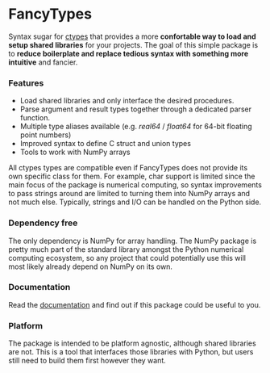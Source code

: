 # FancyTypes

Syntax sugar for [ctypes](https://docs.python.org/3/library/ctypes.html) that provides a more **confortable way to load and setup shared libraries** for your projects. The goal of this simple package is to **reduce boilerplate and replace tedious syntax with something more intuitive** and fancier.

### Features

- Load shared libraries and only interface the desired procedures.
- Parse argument and result types together through a dedicated parser function.
- Multiple type aliases available (e.g. *real64* / *float64* for 64-bit floating point numbers)
- Improved syntax to define C struct and union types
- Tools to work with NumPy arrays

All ctypes types are compatible even if FancyTypes does not provide its own specific class for them. For example, char support is limited since the main focus of the package is numerical computing, so syntax improvements to pass strings around are limited to turning them into NumPy arrays and not much else. Typically, strings and I/O can be handled on the Python side.

### Dependency free

The only dependency is NumPy for array handling. The NumPy package is pretty much part of the standard library amongst the Python numerical computing ecosystem, so any project that could potentially use this will most likely already depend on NumPy on its own.

### Documentation

Read the [documentation]() and find out if this package could be useful to you.

### Platform

The package is intended to be platform agnostic, although shared libraries are not. This is a tool that interfaces those libraries with Python, but users still need to build them first however they want.
